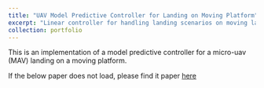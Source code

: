 ```yaml
---
title: "UAV Model Predictive Controller for Landing on Moving Platform"
excerpt: "Linear controller for handling landing scenarios on moving landing platforms. <br/> <br/> <img src='/images/pathnoQ.png' width='70%'>"
collection: portfolio
---
```


This is an implementation of a model predictive controller for a micro-uav (MAV) landing on a moving platform. 
<br/>

If the below paper does not load, please find it paper [here]({{site.baseurl}}/files/MPCLanding.pdf)

<object data="{{ site.baseurl }}/files/_pdfs/MPCLanding.pdf" width="1000" height="1000" type="application/pdf"></object> 

